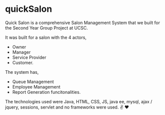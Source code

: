 # quickSalon

Quick Salon is a comprehensive Salon Management System that we built for the Second Year Group Project at UCSC.

It was built for a salon with the 4 actors,
* Owner
* Manager
* Service Provider
* Customer.

The system has,
* Queue Management
* Employee Management
* Report Generation funcitonalities.

The technologies used were Java, HTML, CSS, JS, java ee, mysql, ajax / jquery, sessions, servlet and no frameworks were used.
✌ ❤
 
